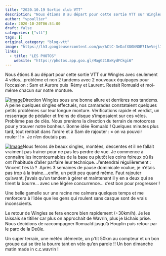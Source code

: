 ```yaml
---
title: "2020.10.19 Sortie club VTT"
description: "Nous étions 8 au départ pour cette sortie VTT sur Wingles avec seulement 4 vélos…problème et non 2 tandems avec 2 nouveaux équipages pour l’occasion : Sam et Aurore puis  Rémy et Laurent. Restait Romuald et moi-même chacun sur notre monture."
author: "vpoullier"
date: 2020-10-20T06:54:00
draft: false
categories: ["vtt"]
tags: []
original_category: "blog-vtt"
image: "https://lh3.googleusercontent.com/pw/ACtC-3eDafXUGNNOE7IAvVejl1bfbINHEPlJO-6ihdoO-1PhZX2v1l-x5EY3OuPWw3ZJ_0m_WSZQG62jTVsrmOegwERWxf8O1SdoG82RcwoAlQBkibA3Ryrb7gIDevEXpVWM8OOIeWfCMZFk2BySqjoJKN3q-Q=w1263-h937-no?authuser=0"
links:
  - title: "LES PHOTOS"
    website: "https://photos.app.goo.gl/MagG218xKydFCkgi6"
---
```


Nous étions 8 au départ pour cette sortie VTT sur Wingles avec seulement 4 vélos…problème et non 2 tandems avec 2 nouveaux équipages pour l’occasion&nbsp;: Sam et Aurore puis&nbsp; Rémy et Laurent. Restait Romuald et moi-même chacun sur notre monture.

<!--more-->

[![Image](https://lh3.googleusercontent.com/pw/ACtC-3fLVhWMUl5UEhpGePjYK6TVv1vxpQprE84_PHPUhB4wwcIHDtE0OAfFGuoIURSxp49C9_Vu1b9KgTbdv-zxbPeSv366pVVV8EVnyrn6Pfc0_WmlRcnOAj09AhfNmYyZmPMmwYyZvZScDiKzoDLNTjXrIg=w679-h904-no?authuser=0)](https://lh3.googleusercontent.com/pw/ACtC-3fLVhWMUl5UEhpGePjYK6TVv1vxpQprE84_PHPUhB4wwcIHDtE0OAfFGuoIURSxp49C9_Vu1b9KgTbdv-zxbPeSv366pVVV8EVnyrn6Pfc0_WmlRcnOAj09AhfNmYyZmPMmwYyZvZScDiKzoDLNTjXrIg=w679-h904-no?authuser=0)Direction Wingles sous une bonne allure et derrières nos tandems. A peine quelques singles effectués, nos camarades constataient quelques petits problèmes sur leur longue monture. Vérifications rapide et verdict, un resserrage de pédalier et freins de disque s’imposaient sur ces vélos. Problème pas de clés. Nous prenions la direction du terrain de motocross pour y trouver notre bonheur. Bonne idée Romuald&nbsp;! Quelques minutes plus tard, tout rentrait dans l’ordre et à Sam de rajouter&nbsp;: «&nbsp;on va pouvoir rouler&nbsp;!!&nbsp;»&nbsp; Je n’en doutais pas.

[![Image](https://lh3.googleusercontent.com/pw/ACtC-3dCd1J7v1OMCKhk9yI_m0CyOH7bGxPn_lIC5WlPL6bw4p5bdNJNclpJG5ptR-qOuxcAsj-Y47rQxqKpazCuIU_TIkbRoGqIHhPWs7tQ02pYOqhnal6zxHcM9EBj1ENGbJysHNHdP3_y-oHiMJyIvVZW-Q=w1205-h904-no?authuser=0)](https://lh3.googleusercontent.com/pw/ACtC-3dCd1J7v1OMCKhk9yI_m0CyOH7bGxPn_lIC5WlPL6bw4p5bdNJNclpJG5ptR-qOuxcAsj-Y47rQxqKpazCuIU_TIkbRoGqIHhPWs7tQ02pYOqhnal6zxHcM9EBj1ENGbJysHNHdP3_y-oHiMJyIvVZW-Q=w1205-h904-no?authuser=0)Nous ferons de beaux singles, montées, descentes et il ne fallait vraiment pas trainer pour ne pas les perdre de vue. Je commence à connaitre les incontournables de la base ou plutôt les coins foireux où ils ont l’habitude d’aller parfaire leur technique. J’entendrai régulièrement&nbsp;: Vincent t’es là&nbsp;?&nbsp; Après 3 semaines de pause dominicale voulue, je n’étais pas trop à la traine….enfin, un petit peu quand même. Faut rajouter qu’avant, j’avais qu’un tandem à gérer et maintenant il y en a deux qui se tirent la bourre… avec une légère concurrence… c’est bon pour progresser&nbsp;!

Une belle gamelle sur une racine me calmera quelques temps et me renforcera à l’idée que les gens qui roulent sans casque sont de vrais inconscients.

Le retour de Wingles se fera encore bien rapidement (+30km/h). Je les laissais se titiller car plus on approchait de Wavrin, plus je lâchais prise. Nous décidions de raccompagner Romuald jusqu’à Houplin puis retour par le parc de la Deûle.

Un super terrain, une météo clémente, un p'tit 50km au compteur et un bon groupe qui se tire la bourre tant en vélo qu’en parole&nbsp;!! Un bon dimanche matin made in c.c.wavrin&nbsp;!

&nbsp;